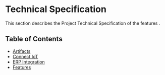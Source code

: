 # Technical Specification

This section describes the Project Technical Specification of the features .

## Table of Contents

* [Artifacts](/AMSOsram/techspec>artifacts)
* [Connect IoT](/AMSOsram/techspec>connectiot)
* [ERP Integration](/AMSOsram/techspec>erpintegration)
* [Features](/AMSOsram/techspec>features)


